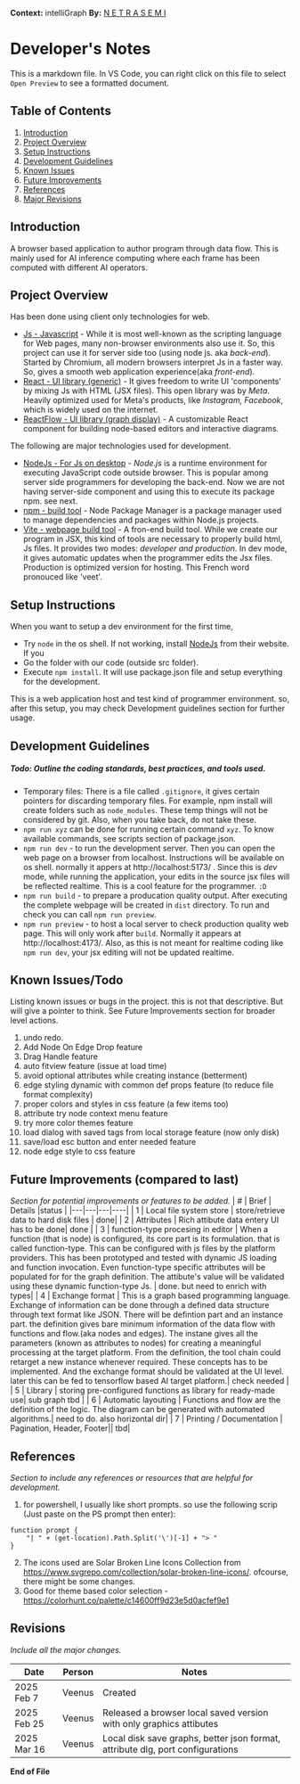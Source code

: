 **Context:** intelliGraph
**By:** [N E T R A S E M I](https://netrasemi.com)
# Developer's Notes
This is a markdown file. In VS Code, you can right click on this file to select `Open Preview` to see a formatted document. 
## Table of Contents
1. [Introduction](#introduction)
2. [Project Overview](#project-overview)
3. [Setup Instructions](#setup-instructions)
4. [Development Guidelines](#development-guidelines)
5. [Known Issues](#known-issues)
6. [Future Improvements](#future-improvements)
7. [References](#references)
8. [Major Revisions](#revisions)


## Introduction
A browser based application to author program through data flow. This is mainly used for AI inference computing where each frame has been computed with different AI operators. 

## Project Overview
Has been done using client only technologies for web. 
* [Js - Javascript](https://developer.mozilla.org/en-US/docs/Web/JavaScript) - 
While it is most well-known as the scripting language for Web pages, many non-browser environments also use it. So, this project can use it for server side too (using node js. aka _back-end_). Started by Chromium, all modern browsers interpret Js in a faster way. So, gives a smooth web application experience(aka _front-end_). 
* [React - UI library (generic)](https://react.dev/) - It gives freedom to write UI 'components' by mixing Js with HTML (JSX files). This open library was by _Meta_. Heavily optimized used for Meta's products, like _Instagram, Facebook_, which is widely used on the internet.
* [ReactFlow - UI library (graph display)](tps://reactflow.dev/) -
A customizable React component for building node-based editors and interactive diagrams. 

The following are major technologies used for development.
* [NodeJs - For Js on desktop](https://nodejs.org) - _Node.js_ is a runtime environment for executing JavaScript code outside browser. This is popular among server side programmers for developing the back-end. Now we are not having server-side component and using this to execute its package npm. see next. 
* [npm - build tool](https://www.npmjs.com/) - Node Package Manager is a package manager used to manage dependencies and packages within Node.js projects. 
* [Vite - webpage build tool](https://vite.dev/) - A fron-end build tool. While we create our program in JSX, this kind of tools are necessary to properly build html, Js files. It provides two modes: _developer and production_. In dev mode, it gives automatic updates when the programmer edits the Jsx files. Production is optimized version for hosting. This French word pronouced like 'veet'.


## Setup Instructions
When you want to setup a dev environment for the first time, 
* Try `node` in the os shell. If not working, install [NodeJs](https://nodejs.org) from their website.
If you 
* Go the folder with our code (outside src folder).
* Execute `npm install`. It will use package.json file and setup everything for the development. 

This is a web application host and test kind of programmer environment. so, after this setup, you may check Development guidelines section for further usage.

## Development Guidelines
##### Todo: Outline the coding standards, best practices, and tools used.
* Temporary files: There is a file called `.gitignore`, it gives certain pointers for discarding temporary files. For example, npm install will create folders such as `node_modules`. These temp things will not be considered by git. Also, when you take back, do not take these.
* `npm run xyz` can be done for running certain command `xyz`. To know available commands, see scripts section of package.json. 
* `npm run dev` - to run the development server. Then you can open the web page on a browser from localhost. Instructions will be available on os shell. normally it appers at http://localhost:5173/ . Since this is _dev_ mode, while running the application, your edits in the source jsx files will be reflected realtime. This is a cool feature for the programmer. `:D`  
* `npm run build` - to prepare a producation quality output. After executing the complete webpage will be created in `dist` directory. To run and check you can call `npm run preview`. 
* `npm run preview` - to host a local server to check production quality web page. This will only work after `build`. Normally it appears at http://localhost:4173/.  Also, as this is not meant for realtime coding like `npm run dev`, your jsx editing will not be updated realtime.  


## Known Issues/Todo
Listing known issues or bugs in the project. this is not that descriptive. But will give a pointer to think. See Future Improvements section for broader level actions.
1.	undo redo.	
1.	Add Node On Edge Drop	feature
1.	Drag Handle	feature
1.	auto fitview	feature (issue at load time)
1.	avoid optional attributes while creating instance	(betterment)
1.	edge styling dynamic with common def props	feature (to reduce file format complexity)
1.	proper colors and styles in css	feature (a few items too)
1.	attribute try node context menu	feature 
1.	try more color themes	feature
1.	load dialog with saved tags from local storage	feature (now only disk)
1.	save/load esc button and enter needed	feature
1.	node edge style to css	feature

## Future Improvements (compared to last)
*Section for potential improvements or features to be added.*
| # | Brief | Details |status |
|---|---|---|----|
| 1   | Local file system store | store/retrieve data to hard disk files | done|
| 2   | Attributes | Rich attibute data entery UI has to be done| done |
| 3   | function-type procesing in editor | When a function (that is node) is configured, its core part is its formulation. that is called function-type. This can be configured with js files by the platform providers. This has been prototyped and tested with dynamic JS loading and function invocation. Even function-type specific attributes will be populated for for the graph definition. The attibute's value will be validated using these dynamic function-type Js.  | done. but need to enrich with types|
| 4 | Exchange format | This is a graph based programming language. Exchange of information can be done through a defined data structure through text format like JSON. There will be defintion part and an instance part. the definition gives bare minimum information of the data flow with functions and flow.(aka nodes and edges). The instane gives all the parameters (known as attributes to nodes) for creating a meaningful processing at the target platform. From the definition, the tool chain could retarget a new instance whenever required. These concepts has to be implemented. And the exchange format should be validated at the UI level. later this can be fed to tensorflow based AI target platform.| check needed |
| 5   | Library | storing pre-configured functions as library for ready-made use| sub graph tbd |
| 6   | Automatic layouting | Functions and flow are the definition of the logic. The diagram can be generated with automated algorithms.| need to do. also horizontal dir|
| 7   | Printing / Documentation | Pagination, Header, Footer|| tbd|

## References
*Section to include any references or resources that are helpful for development.*

1. for powershell, I usually like short prompts. so use the following scrip (Just paste on the PS prompt then enter):

```PS
function prompt {
    "| " + (get-location).Path.Split('\')[-1] + "> "
}
```
2. The icons used are Solar Broken Line Icons Collection from https://www.svgrepo.com/collection/solar-broken-line-icons/. ofcourse, there might be some changes. 
1. Good for theme based color selection - https://colorhunt.co/palette/c14600ff9d23e5d0acfef9e1

## Revisions
*Include all the major changes.*

| Date | Person | Notes |
|---|---|---|
| 2025 Feb 7 | Veenus | Created|
| 2025 Feb 25 | Veenus | Released a browser local saved version with only graphics attibutes|
| 2025 Mar 16 | Veenus | Local disk save graphs, better json format, attribute dlg, port configurations|


**End of File**
